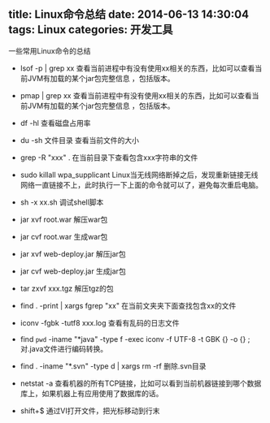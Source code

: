 title: Linux命令总结
date: 2014-06-13 14:30:04
tags: Linux
categories: 开发工具
---

一些常用Linux命令的总结

<!-- more -->

* lsof -p <pid> | grep xx
查看当前进程中有没有使用xx相关的东西，比如可以查看当前JVM有加载的某个jar包完整信息 ，包括版本。

* pmap <pid> | grep xx
查看当前进程中有没有使用xx相关的东西，比如可以查看当前JVM有加载的某个jar包完整信息 ，包括版本。

* df -hl
查看磁盘占用率

* du -sh 文件目录
查看当前文件的大小

* grep -R "xxx" .
在当前目录下查看包含xxx字符串的文件

* sudo killall wpa_supplicant
Linux当无线网络断掉之后，发现重新链接无线网络一直链接不上，此时执行一下上面的命令就可以了，避免每次重启电脑。

* sh -x xx.sh
调试shell脚本

* jar xvf root.war
解压war包

* jar cvf root.war
生成war包

* jar xvf web-deploy.jar
解压jar包

* jar cvf web-deploy.jar
生成jar包

* tar zxvf xxx.tgz
解压tgz的包

* find . -print | xargs fgrep "xx"
在当前文夹夹下面查找包含xx的文件

* iconv -fgbk -tutf8 xxx.log
查看有乱码的日志文件

* find `pwd` -iname "*java" -type f -exec iconv -f UTF-8 -t GBK {} -o {} \;
对.java文件进行编码转换。

* find . -iname "*.svn" -type d | xargs rm -rf
删除.svn目录

* netstat -a
查看机器的所有TCP链接，比如可以看到当前机器链接到哪个数据库上，如果机器上有应用使用了数据库的话。

* shift+$
通过VI打开文件，把光标移动到行末